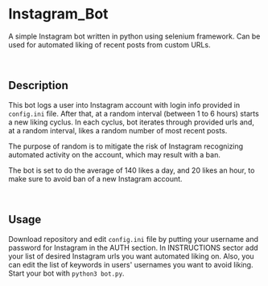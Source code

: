 # Instagram_Bot
A simple Instagram bot written in python using selenium framework. Can be used for automated liking of recent posts from custom URLs.

&nbsp;

## Description
This bot logs a user into Instagram account with login info provided in `config.ini` file. After that, at a random interval (between 1 to 6 hours) 
starts a new liking cyclus. In each cyclus, bot iterates through provided urls and, at a random interval, likes a random number of most recent posts.

The purpose of random is to mitigate the risk of Instagram recognizing automated activity on the account, which may result with a ban.

The bot is set to do the average of 140 likes a day, and 20 likes an hour, to make sure to avoid ban of a new Instagram account.

&nbsp;

## Usage

Download repository and edit `config.ini` file by putting your username and password for Instagram in the AUTH section.
In INSTRUCTIONS sector add your list of desired Instagram urls you want automated liking on. Also, you can edit the list of keywords in users' 
usernames you want to avoid liking.
Start your bot with `python3 bot.py`.
